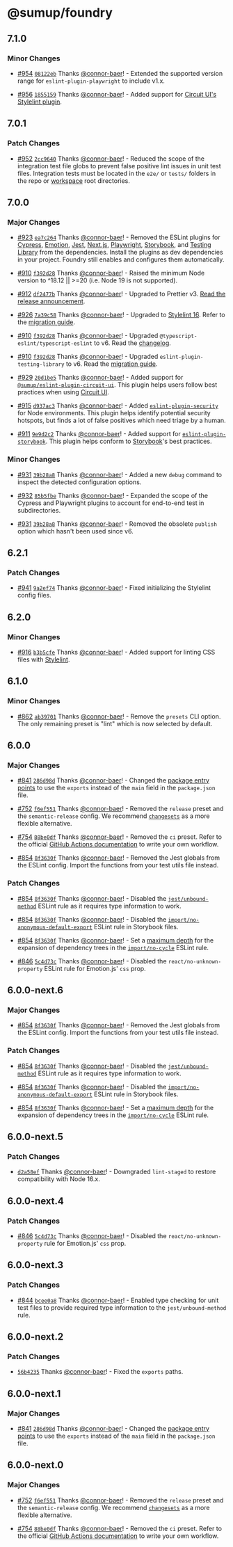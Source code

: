 # @sumup/foundry

## 7.1.0

### Minor Changes

- [#954](https://github.com/sumup-oss/foundry/pull/954) [`08122eb`](https://github.com/sumup-oss/foundry/commit/08122eb1d6b4f9a9dbf4292001bc83d1eaec16fe) Thanks [@connor-baer](https://github.com/connor-baer)! - Extended the supported version range for `eslint-plugin-playwright` to include v1.x.

- [#956](https://github.com/sumup-oss/foundry/pull/956) [`1855159`](https://github.com/sumup-oss/foundry/commit/18551591bfd030c47ad0ace8d07adf499c88ebb9) Thanks [@connor-baer](https://github.com/connor-baer)! - Added support for [Circuit UI's Stylelint plugin](https://circuit.sumup.com/?path=/docs/packages-stylelint-plugin-circuit-ui--docs).

## 7.0.1

### Patch Changes

- [#952](https://github.com/sumup-oss/foundry/pull/952) [`2cc9640`](https://github.com/sumup-oss/foundry/commit/2cc96407b5dfe31b8a729d5e0ec9af700db9b023) Thanks [@connor-baer](https://github.com/connor-baer)! - Reduced the scope of the integration test file globs to prevent false positive lint issues in unit test files. Integration tests must be located in the `e2e/` or `tests/` folders in the repo or [workspace](https://docs.npmjs.com/cli/v7/using-npm/workspaces) root directories.

## 7.0.0

### Major Changes

- [#923](https://github.com/sumup-oss/foundry/pull/923) [`ea7c264`](https://github.com/sumup-oss/foundry/commit/ea7c264f9122f2ad44c5d83308f32c827768ac0f) Thanks [@connor-baer](https://github.com/connor-baer)! - Removed the ESLint plugins for [Cypress](https://www.npmjs.com/package/eslint-plugin-cypress), [Emotion](https://www.npmjs.com/package/@emotion/eslint-plugin), [Jest](https://www.npmjs.com/package/eslint-plugin-jest), [Next.js](https://www.npmjs.com/package/eslint-config-next), [Playwright](https://www.npmjs.com/package/eslint-plugin-playwright), [Storybook](https://www.npmjs.com/package/eslint-plugin-storybook), and [Testing Library](https://www.npmjs.com/package/eslint-plugin-testing-library) from the dependencies. Install the plugins as dev dependencies in your project. Foundry still enables and configures them automatically.

- [#910](https://github.com/sumup-oss/foundry/pull/910) [`f392d28`](https://github.com/sumup-oss/foundry/commit/f392d28f9ab54dfe9eae203fdb8b4de4a3ede5a8) Thanks [@connor-baer](https://github.com/connor-baer)! - Raised the minimum Node version to ^18.12 || >=20 (i.e. Node 19 is not supported).

- [#912](https://github.com/sumup-oss/foundry/pull/912) [`df2477b`](https://github.com/sumup-oss/foundry/commit/df2477b745e71ded9bb6bc4abf7bcfe36a914f62) Thanks [@connor-baer](https://github.com/connor-baer)! - Upgraded to Prettier v3. [Read the release announcement](https://prettier.io/blog/2023/07/05/3.0.0.html).

- [#926](https://github.com/sumup-oss/foundry/pull/926) [`7a39c58`](https://github.com/sumup-oss/foundry/commit/7a39c58ceed4146b1858ebc997d8da9ba83735fc) Thanks [@connor-baer](https://github.com/connor-baer)! - Upgraded to [Stylelint 16](https://github.com/stylelint/stylelint/blob/main/CHANGELOG.md#1600). Refer to the [migration guide](https://github.com/stylelint/stylelint/blob/main/docs/migration-guide/to-16.md).

- [#910](https://github.com/sumup-oss/foundry/pull/910) [`f392d28`](https://github.com/sumup-oss/foundry/commit/f392d28f9ab54dfe9eae203fdb8b4de4a3ede5a8) Thanks [@connor-baer](https://github.com/connor-baer)! - Upgraded `@typescript-eslint/typescript-eslint` to v6. Read the [changelog](https://github.com/typescript-eslint/typescript-eslint/blob/main/CHANGELOG.md).

- [#910](https://github.com/sumup-oss/foundry/pull/910) [`f392d28`](https://github.com/sumup-oss/foundry/commit/f392d28f9ab54dfe9eae203fdb8b4de4a3ede5a8) Thanks [@connor-baer](https://github.com/connor-baer)! - Upgraded `eslint-plugin-testing-library` to v6. Read the [migration guide](https://github.com/testing-library/eslint-plugin-testing-library/blob/main/docs/migration-guides/v6.md).

- [#929](https://github.com/sumup-oss/foundry/pull/929) [`20d1be5`](https://github.com/sumup-oss/foundry/commit/20d1be5fab4de214ddfb33f5cd9a0ab3bbe51b51) Thanks [@connor-baer](https://github.com/connor-baer)! - Added support for [`@sumup/eslint-plugin-circuit-ui`](https://circuit.sumup.com/?path=/docs/packages-eslint-plugin-circuit-ui--docs). This plugin helps users follow best practices when using [Circuit UI](https://circuit.sumup.com/).

- [#915](https://github.com/sumup-oss/foundry/pull/915) [`d937ac3`](https://github.com/sumup-oss/foundry/commit/d937ac3ed6782a2e86951f46eecda85e41ca2431) Thanks [@connor-baer](https://github.com/connor-baer)! - Added [`eslint-plugin-security`](https://github.com/eslint-community/eslint-plugin-security) for Node environments. This plugin helps identify potential security hotspots, but finds a lot of false positives which need triage by a human.

- [#911](https://github.com/sumup-oss/foundry/pull/911) [`9e9d2c2`](https://github.com/sumup-oss/foundry/commit/9e9d2c278ca3a949390090acbfedc78bcbdce5ae) Thanks [@connor-baer](https://github.com/connor-baer)! - Added support for [`eslint-plugin-storybook`](https://github.com/storybookjs/eslint-plugin-storybook). This plugin helps conform to [Storybook](https://storybook.js.org/)'s best practices.

### Minor Changes

- [#931](https://github.com/sumup-oss/foundry/pull/931) [`39b28a8`](https://github.com/sumup-oss/foundry/commit/39b28a8abc9d634508e03b6db05c87da31b1d9bd) Thanks [@connor-baer](https://github.com/connor-baer)! - Added a new `debug` command to inspect the detected configuration options.

- [#932](https://github.com/sumup-oss/foundry/pull/932) [`85b5fbe`](https://github.com/sumup-oss/foundry/commit/85b5fbe1226065eab98795112b34dc35620c7fe5) Thanks [@connor-baer](https://github.com/connor-baer)! - Expanded the scope of the Cypress and Playwright plugins to account for end-to-end test in subdirectories.

- [#931](https://github.com/sumup-oss/foundry/pull/931) [`39b28a8`](https://github.com/sumup-oss/foundry/commit/39b28a8abc9d634508e03b6db05c87da31b1d9bd) Thanks [@connor-baer](https://github.com/connor-baer)! - Removed the obsolete `publish` option which hasn't been used since v6.

## 6.2.1

### Patch Changes

- [#941](https://github.com/sumup-oss/foundry/pull/941) [`9a2ef74`](https://github.com/sumup-oss/foundry/commit/9a2ef7471b4802f13fca8b62f3b628af68c25409) Thanks [@connor-baer](https://github.com/connor-baer)! - Fixed initializing the Stylelint config files.

## 6.2.0

### Minor Changes

- [#916](https://github.com/sumup-oss/foundry/pull/916) [`b3b5cfe`](https://github.com/sumup-oss/foundry/commit/b3b5cfe3355493fb19cf4f74ac7213e56b61c971) Thanks [@connor-baer](https://github.com/connor-baer)! - Added support for linting CSS files with [Stylelint](https://stylelint.io/).

## 6.1.0

### Minor Changes

- [#862](https://github.com/sumup-oss/foundry/pull/862) [`ab39701`](https://github.com/sumup-oss/foundry/commit/ab3970167451217b3ede70826c96f33ef8c7ac1b) Thanks [@connor-baer](https://github.com/connor-baer)! - Remove the `presets` CLI option. The only remaining preset is "lint" which is now selected by default.

## 6.0.0

### Major Changes

- [#841](https://github.com/sumup-oss/foundry/pull/841) [`286d98d`](https://github.com/sumup-oss/foundry/commit/286d98d5606b6e45efb75cf2ad41e61a974084d5) Thanks [@connor-baer](https://github.com/connor-baer)! - Changed the [package entry points](https://nodejs.org/api/packages.html#package-entry-points) to use the `exports` instead of the `main` field in the `package.json` file.

- [#752](https://github.com/sumup-oss/foundry/pull/752) [`f6ef551`](https://github.com/sumup-oss/foundry/commit/f6ef551c39e27e9fd62f5f57dc140fc024b4171c) Thanks [@connor-baer](https://github.com/connor-baer)! - Removed the `release` preset and the `semantic-release` config. We recommend [`changesets`](https://github.com/changesets/changesets) as a more flexible alternative.

- [#754](https://github.com/sumup-oss/foundry/pull/754) [`88be0df`](https://github.com/sumup-oss/foundry/commit/88be0dffbd7b62b40690868314ff15ef7a7d8223) Thanks [@connor-baer](https://github.com/connor-baer)! - Removed the `ci` preset. Refer to the official [GitHub Actions documentation](https://docs.github.com/en/actions) to write your own workflow.

- [#854](https://github.com/sumup-oss/foundry/pull/854) [`8f3630f`](https://github.com/sumup-oss/foundry/commit/8f3630f9b8f24af5834114891a2cf12012572be9) Thanks [@connor-baer](https://github.com/connor-baer)! - Removed the Jest globals from the ESLint config. Import the functions from your test utils file instead.

### Patch Changes

- [#854](https://github.com/sumup-oss/foundry/pull/854) [`8f3630f`](https://github.com/sumup-oss/foundry/commit/8f3630f9b8f24af5834114891a2cf12012572be9) Thanks [@connor-baer](https://github.com/connor-baer)! - Disabled the [`jest/unbound-method`](https://github.com/jest-community/eslint-plugin-jest/blob/main/docs/rules/unbound-method.md) ESLint rule as it requires type information to work.

- [#854](https://github.com/sumup-oss/foundry/pull/854) [`8f3630f`](https://github.com/sumup-oss/foundry/commit/8f3630f9b8f24af5834114891a2cf12012572be9) Thanks [@connor-baer](https://github.com/connor-baer)! - Disabled the [`import/no-anonymous-default-export`](https://github.com/import-js/eslint-plugin-import/blob/main/docs/rules/no-anonymous-default-export.md) ESLint rule in Storybook files.

- [#854](https://github.com/sumup-oss/foundry/pull/854) [`8f3630f`](https://github.com/sumup-oss/foundry/commit/8f3630f9b8f24af5834114891a2cf12012572be9) Thanks [@connor-baer](https://github.com/connor-baer)! - Set a [maximum depth](https://github.com/import-js/eslint-plugin-import/blob/main/docs/rules/no-cycle.md#maxdepth) for the expansion of dependency trees in the [`import/no-cycle`](https://github.com/import-js/eslint-plugin-import/blob/main/docs/rules/no-cycle.md) ESLint rule.

- [#846](https://github.com/sumup-oss/foundry/pull/846) [`5c4d73c`](https://github.com/sumup-oss/foundry/commit/5c4d73cddc5a53532de8003dde6760baa1849882) Thanks [@connor-baer](https://github.com/connor-baer)! - Disabled the `react/no-unknown-property` ESLint rule for Emotion.js' `css` prop.

## 6.0.0-next.6

### Major Changes

- [#854](https://github.com/sumup-oss/foundry/pull/854) [`8f3630f`](https://github.com/sumup-oss/foundry/commit/8f3630f9b8f24af5834114891a2cf12012572be9) Thanks [@connor-baer](https://github.com/connor-baer)! - Removed the Jest globals from the ESLint config. Import the functions from your test utils file instead.

### Patch Changes

- [#854](https://github.com/sumup-oss/foundry/pull/854) [`8f3630f`](https://github.com/sumup-oss/foundry/commit/8f3630f9b8f24af5834114891a2cf12012572be9) Thanks [@connor-baer](https://github.com/connor-baer)! - Disabled the [`jest/unbound-method`](https://github.com/jest-community/eslint-plugin-jest/blob/main/docs/rules/unbound-method.md) ESLint rule as it requires type information to work.

- [#854](https://github.com/sumup-oss/foundry/pull/854) [`8f3630f`](https://github.com/sumup-oss/foundry/commit/8f3630f9b8f24af5834114891a2cf12012572be9) Thanks [@connor-baer](https://github.com/connor-baer)! - Disabled the [`import/no-anonymous-default-export`](https://github.com/import-js/eslint-plugin-import/blob/main/docs/rules/no-anonymous-default-export.md) ESLint rule in Storybook files.

- [#854](https://github.com/sumup-oss/foundry/pull/854) [`8f3630f`](https://github.com/sumup-oss/foundry/commit/8f3630f9b8f24af5834114891a2cf12012572be9) Thanks [@connor-baer](https://github.com/connor-baer)! - Set a [maximum depth](https://github.com/import-js/eslint-plugin-import/blob/main/docs/rules/no-cycle.md#maxdepth) for the expansion of dependency trees in the [`import/no-cycle`](https://github.com/import-js/eslint-plugin-import/blob/main/docs/rules/no-cycle.md) ESLint rule.

## 6.0.0-next.5

### Patch Changes

- [`d2a58ef`](https://github.com/sumup-oss/foundry/commit/d2a58ef41cb710399168ddf4809e6421bc0270f9) Thanks [@connor-baer](https://github.com/connor-baer)! - Downgraded `lint-staged` to restore compatibility with Node 16.x.

## 6.0.0-next.4

### Patch Changes

- [#846](https://github.com/sumup-oss/foundry/pull/846) [`5c4d73c`](https://github.com/sumup-oss/foundry/commit/5c4d73cddc5a53532de8003dde6760baa1849882) Thanks [@connor-baer](https://github.com/connor-baer)! - Disabled the `react/no-unknown-property` rule for Emotion.js' `css` prop.

## 6.0.0-next.3

### Patch Changes

- [#844](https://github.com/sumup-oss/foundry/pull/844) [`bcee0a8`](https://github.com/sumup-oss/foundry/commit/bcee0a8ef98c43af2f1e38574c5c16335814d912) Thanks [@connor-baer](https://github.com/connor-baer)! - Enabled type checking for unit test files to provide required type information to the `jest/unbound-method` rule.

## 6.0.0-next.2

### Patch Changes

- [`56b4235`](https://github.com/sumup-oss/foundry/commit/56b42352b8867e5530af6fe3acfd8edd2487402f) Thanks [@connor-baer](https://github.com/connor-baer)! - Fixed the `exports` paths.

## 6.0.0-next.1

### Major Changes

- [#841](https://github.com/sumup-oss/foundry/pull/841) [`286d98d`](https://github.com/sumup-oss/foundry/commit/286d98d5606b6e45efb75cf2ad41e61a974084d5) Thanks [@connor-baer](https://github.com/connor-baer)! - Changed the [package entry points](https://nodejs.org/api/packages.html#package-entry-points) to use the `exports` instead of the `main` field in the `package.json` file.

## 6.0.0-next.0

### Major Changes

- [#752](https://github.com/sumup-oss/foundry/pull/752) [`f6ef551`](https://github.com/sumup-oss/foundry/commit/f6ef551c39e27e9fd62f5f57dc140fc024b4171c) Thanks [@connor-baer](https://github.com/connor-baer)! - Removed the `release` preset and the `semantic-release` config. We recommend [`changesets`](https://github.com/changesets/changesets) as a more flexible alternative.

- [#754](https://github.com/sumup-oss/foundry/pull/754) [`88be0df`](https://github.com/sumup-oss/foundry/commit/88be0dffbd7b62b40690868314ff15ef7a7d8223) Thanks [@connor-baer](https://github.com/connor-baer)! - Removed the `ci` preset. Refer to the official [GitHub Actions documentation](https://docs.github.com/en/actions) to write your own workflow.
